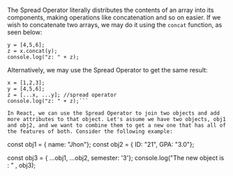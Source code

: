The Spread Operator literally distributes the contents of an array into its components, making operations like concatenation and so on easier. If we wish to concatenate two arrays, we may do it using the `concat` function, as seen below: 

```x = [1,2,3];
y = [4,5,6];
z = x.concat(y);
console.log("z: " + z);
```
Alternatively, we may use the Spread Operator to get the same result:

```
x = [1,2,3];
y = [4,5,6];
z = [...x, ...y]; //spread operator
console.log("z: " + z);```

In React, we can use the Spread Operator to join two objects and add more attributes to that object. Let's assume we have two objects, obj1 and obj2, and we want to combine them to get a new one that has all of the features of both. Consider the following example:

```
const obj1 = { name: "Jhon"};
const obj2 = { ID: "21", GPA: "3.0"};

const obj3 = { ...obj1, ...obj2, semester: '3'};
console.log("The new object is : " , obj3);
```

